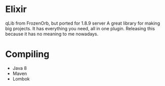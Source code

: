 # Elixir

qLib from FrozenOrb, but ported for 1.8.9 server
A great library for making big projects. It has everything you need, all in one plugin.
Releasing this because it has no meaning to me nowadays.

# Compiling

* Java 8
* Maven
* Lombok
 
